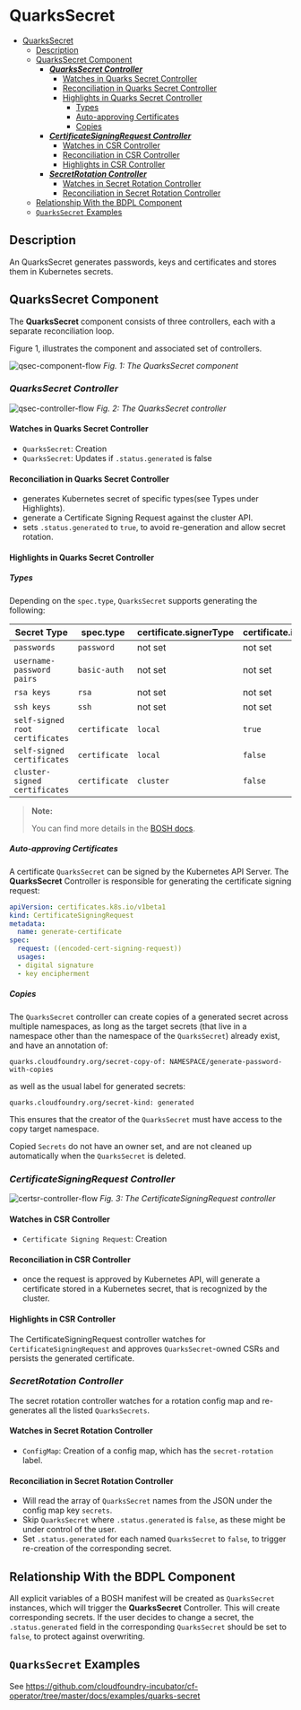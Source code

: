 # QuarksSecret

- [QuarksSecret](#quarkssecret)
  - [Description](#description)
  - [QuarksSecret Component](#quarkssecret-component)
    - [**_QuarksSecret Controller_**](#quarkssecret-controller)
      - [Watches in Quarks Secret Controller](#watches-in-quarks-secret-controller)
      - [Reconciliation in Quarks Secret Controller](#reconciliation-in-quarks-secret-controller)
      - [Highlights in Quarks Secret Controller](#highlights-in-quarks-secret-controller)
        - [Types](#types)
        - [Auto-approving Certificates](#auto-approving-certificates)
        - [Copies](#copies)
    - [**_CertificateSigningRequest Controller_**](#certificatesigningrequest-controller)
      - [Watches in CSR Controller](#watches-in-csr-controller)
      - [Reconciliation in CSR Controller](#reconciliation-in-csr-controller)
      - [Highlights in CSR Controller](#highlights-in-csr-controller)
    - [**_SecretRotation Controller_**](#secretrotation-controller)
      - [Watches in Secret Rotation Controller](#watches-in-secret-rotation-controller)
      - [Reconciliation in Secret Rotation Controller](#reconciliation-in-secret-rotation-controller)
  - [Relationship With the BDPL Component](#relationship-with-the-bdpl-component)
  - [`QuarksSecret` Examples](#quarkssecret-examples)

## Description

An QuarksSecret generates passwords, keys and certificates and stores them in Kubernetes secrets.

## QuarksSecret Component

The **QuarksSecret** component consists of three controllers, each with a separate reconciliation loop.

Figure 1, illustrates the component and associated set of controllers.

![qsec-component-flow](quarks_eseccomponent_flow.png)
*Fig. 1: The QuarksSecret component*

### **_QuarksSecret Controller_**

![qsec-controller-flow](quarks_eseccontroller_flow.png)
*Fig. 2: The QuarksSecret controller*


#### Watches in Quarks Secret Controller

- `QuarksSecret`: Creation
- `QuarksSecret`: Updates if `.status.generated` is false

#### Reconciliation in Quarks Secret Controller

- generates Kubernetes secret of specific types(see Types under Highlights).
- generate a Certificate Signing Request against the cluster API.
- sets `.status.generated` to `true`, to avoid re-generation and allow secret rotation.

#### Highlights in Quarks Secret Controller

##### Types

Depending on the `spec.type`, `QuarksSecret` supports generating the following:

| Secret Type                     | spec.type     | certificate.signerType | certificate.isCA |
| ------------------------------- | ------------- | ---------------------- | ---------------- |
| `passwords`                     | `password`    | not set                | not set          |
| `username-password pairs`       | `basic-auth`  | not set                | not set          |
| `rsa keys`                      | `rsa`         | not set                | not set          |
| `ssh keys`                      | `ssh`         | not set                | not set          |
| `self-signed root certificates` | `certificate` | `local`                | `true`           |
| `self-signed certificates`      | `certificate` | `local`                | `false`          |
| `cluster-signed certificates`   | `certificate` | `cluster`              | `false`          |

> **Note:**
>
> You can find more details in the [BOSH docs](https://bosh.io/docs/variable-types).

##### Auto-approving Certificates

A certificate `QuarksSecret` can be signed by the Kubernetes API Server. The **QuarksSecret** Controller is responsible for generating the certificate signing request:

```yaml
apiVersion: certificates.k8s.io/v1beta1
kind: CertificateSigningRequest
metadata:
  name: generate-certificate
spec:
  request: ((encoded-cert-signing-request))
  usages:
  - digital signature
  - key encipherment
```

##### Copies

The `QuarksSecret` controller can create copies of a generated secret across multiple namespaces, as long as the target secrets (that live in a namespace other than the namespace of the `QuarksSecret`) already exist, and have an annotation of:

```text
quarks.cloudfoundry.org/secret-copy-of: NAMESPACE/generate-password-with-copies
```

as well as the usual label for generated secrets:

```text
quarks.cloudfoundry.org/secret-kind: generated
```

This ensures that the creator of the `QuarksSecret` must have access to the copy target namespace.

Copied `Secrets` do not have an owner set, and are not cleaned up automatically when the `QuarksSecret` is deleted.

### **_CertificateSigningRequest Controller_**

![certsr-controller-flow](quarks_certsrcontroller_flow.png)
*Fig. 3: The CertificateSigningRequest controller*

#### Watches in CSR Controller

- `Certificate Signing Request`: Creation

#### Reconciliation in CSR Controller

- once the request is approved by Kubernetes API, will generate a certificate stored in a Kubernetes secret, that is recognized by the cluster.

#### Highlights in CSR Controller

The CertificateSigningRequest controller watches for `CertificateSigningRequest` and approves `QuarksSecret`-owned CSRs and persists the generated certificate.

### **_SecretRotation Controller_**

The secret rotation controller watches for a rotation config map and re-generates all the listed `QuarksSecrets`.

#### Watches in Secret Rotation Controller

- `ConfigMap`: Creation of a config map, which has the `secret-rotation` label.

#### Reconciliation in Secret Rotation Controller

- Will read the array of `QuarksSecret` names from the JSON under the config map key `secrets`.
- Skip `QuarksSecret` where `.status.generated` is `false`, as these might be under control of the user.
- Set `.status.generated` for each named `QuarksSecret` to `false`, to trigger re-creation of the corresponding secret.

## Relationship With the BDPL Component

All explicit variables of a BOSH manifest will be created as `QuarksSecret` instances, which will trigger the **QuarksSecret** Controller.
This will create corresponding secrets. If the user decides to change a secret, the `.status.generated` field in the corresponding `QuarksSecret` should be set to `false`, to protect against overwriting.

## `QuarksSecret` Examples

See https://github.com/cloudfoundry-incubator/cf-operator/tree/master/docs/examples/quarks-secret
